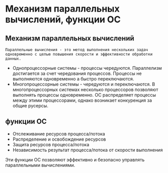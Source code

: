 # Механизм параллельных вычислений, функции ОС

## Механизм параллельных вычислений
```
Параллельные вычисления - это метод выполнения нескольких задач одновременно с целью повышения скорости и эффективности обработки данных.
```

* Однопроцессорные системы - процессы чередуются. Параллелизм достигается за счет чередования процессов. Процессы не выполняются одновременно а быстро переключаются.
* Многопроцессорные системы - чередуются и переключаются. В многопроцессорных системах несколько процессоров позволяют выполнять процессы одновременно. ОС распределяет процессы между этими процессорами, однако возникает конкуренция за общие русерсы.

## функции ОС

* Отслеживание ресурсов процесса/потока
* Распределение и освобождение ресурсов
* Защита ресурсов процесса/потока
* Независимость результат процесса/потока от скорости выполнения

Эти функции ОС позволяют эффективно и безопасно управлять параллельными вычислениями.